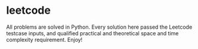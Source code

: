 # leetcode

All problems are solved in Python. Every solution here passed the Leetcode testcase inputs, and qualified practical and theoretical space and time complexity requirement. Enjoy!
